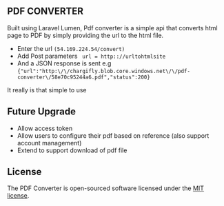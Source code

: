 ## PDF CONVERTER

Built using Laravel Lumen, Pdf converter is a simple api that converts html page to PDF by simply providing the url to the html file.

- Enter the url ```(54.169.224.54/convert) ```
- Add Post parameters ``` url = http:://urltohtmlsite```
- And a JSON response is sent e.g ``` {"url":"http:\/\/chargifly.blob.core.windows.net\/\/pdf-converter\/58e70c95244a6.pdf","status":200} ```

It really is that simple to use

## Future Upgrade

- Allow access token
- Allow users to configure their pdf based on reference (also support account management)
- Extend to support download of pdf file

## License

The PDF Converter is open-sourced software licensed under the [MIT license](http://opensource.org/licenses/MIT).
